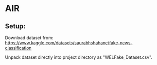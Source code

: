 # AIR

## Setup:

Download dataset from: 
https://www.kaggle.com/datasets/saurabhshahane/fake-news-classification

Unpack dataset directly into project directory as "WELFake_Dataset.csv".
